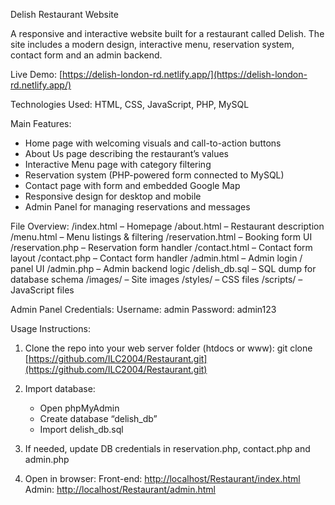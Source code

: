 Delish Restaurant Website

A responsive and interactive website built for a restaurant called Delish. The site includes a modern design, interactive menu, reservation system, contact form and an admin backend.

Live Demo:
[https://delish-london-rd.netlify.app/](https://delish-london-rd.netlify.app/)

Technologies Used:
HTML, CSS, JavaScript, PHP, MySQL

Main Features:

* Home page with welcoming visuals and call-to-action buttons
* About Us page describing the restaurant’s values
* Interactive Menu page with category filtering
* Reservation system (PHP-powered form connected to MySQL)
* Contact page with form and embedded Google Map
* Responsive design for desktop and mobile
* Admin Panel for managing reservations and messages

File Overview:
/index.html          – Homepage
/about.html          – Restaurant description
/menu.html           – Menu listings & filtering
/reservation.html    – Booking form UI
/reservation.php     – Reservation form handler
/contact.html        – Contact form layout
/contact.php         – Contact form handler
/admin.html          – Admin login / panel UI
/admin.php           – Admin backend logic
/delish\_db.sql       – SQL dump for database schema
/images/             – Site images
/styles/             – CSS files
/scripts/            – JavaScript files

Admin Panel Credentials:
Username: admin
Password: admin123

Usage Instructions:

1. Clone the repo into your web server folder (htdocs or www):
   git clone [https://github.com/ILC2004/Restaurant.git](https://github.com/ILC2004/Restaurant.git)

2. Import database:

   * Open phpMyAdmin
   * Create database “delish\_db”
   * Import delish\_db.sql

3. If needed, update DB credentials in reservation.php, contact.php and admin.php

4. Open in browser:
   Front-end: [http://localhost/Restaurant/index.html](http://localhost/Restaurant/index.html)
   Admin:     [http://localhost/Restaurant/admin.html](http://localhost/Restaurant/admin.html)
